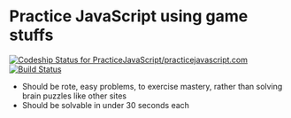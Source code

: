 # Practice JavaScript using game stuffs

[ ![Codeship Status for PracticeJavaScript/practicejavascript.com](https://app.codeship.com/projects/091c0e50-0a7c-0135-8b3c-6ed4d7e33e57/status?branch=master)](https://app.codeship.com/projects/214753)
[![Build Status](https://travis-ci.org/PracticeJavaScript/practicejavascript.com.svg?branch=master)](https://travis-ci.org/PracticeJavaScript/practicejavascript.com)

- Should be rote, easy problems, to exercise mastery, rather than solving brain puzzles like other sites
- Should be solvable in under 30 seconds each
